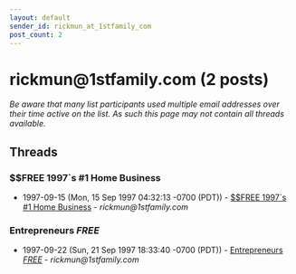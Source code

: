 ```yaml
---
layout: default
sender_id: rickmun_at_1stfamily_com
post_count: 2
---
```


# rickmun<span>@</span>1stfamily.com (2 posts)

_Be aware that many list participants used multiple email addresses over their time active on the list. As such this page may not contain all threads available._

## Threads

### $$FREE 1997`s #1 Home Business
+ 1997-09-15 (Mon, 15 Sep 1997 04:32:13 -0700 (PDT)) - [$$FREE 1997`s #1 Home Business](/archive/1997/09/3ea7badf3d3106fc185b7408ffbcf8705a692ac1f302288cb0e2aaaba12d73f7) - _rickmun@1stfamily.com_

### Entrepreneurs *FREE*
+ 1997-09-22 (Sun, 21 Sep 1997 18:33:40 -0700 (PDT)) - [Entrepreneurs *FREE*](/archive/1997/09/2b32ebba79fce1814d28ccf0d2867a58959129dd8acca143928c56e3413dabbd) - _rickmun@1stfamily.com_

